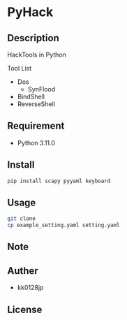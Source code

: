 # PyHack

## Description

HackTools in Python

Tool List

- Dos
  - SynFlood
- BindShell
- ReverseShell

## Requirement

- Python 3.11.0

## Install

``` bash
pip install scapy pyyaml keyboard
```

## Usage

``` bash
git clone 
cp example_setting.yaml setting.yaml
```

## Note

## Auther

- kk0128jp

## License
